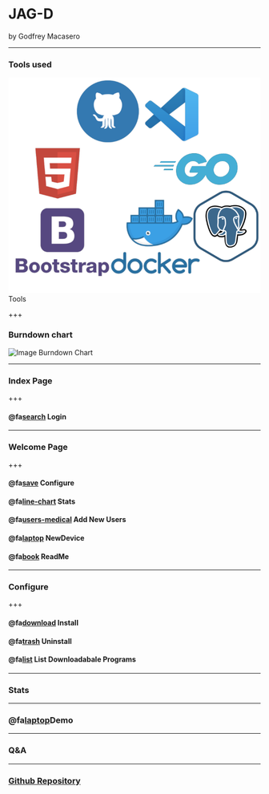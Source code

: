 # JAG-D

by Godfrey Macasero

---

### Tools used

![Image](assets/ToolsProject2.png) Tools

+++

### Burndown chart

![Image](assets/burndownchart.jpeg) Burndown Chart

---
### Index Page

+++
#### @fa[search]() Login

---
### Welcome Page

+++
#### @fa[save]() Configure
#### @fa[line-chart]() Stats
#### @fa[users-medical]() Add New Users
#### @fa[laptop]() NewDevice
#### @fa[book]() ReadMe

---

### Configure

+++
#### @fa[download]() Install
#### @fa[trash]() Uninstall
#### @fa[list]() List Downloadabale Programs
---
### Stats
---
### @fa[laptop]()Demo

---
### Q&A

---
### [Github Repository](https://github.com/190930-UTA-CW-Go/project2-AGDJ)